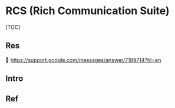 # RCS (Rich Communication Suite)

[TOC]



## Res
📄 https://support.google.com/messages/answer/7189714?hl=en



## Intro


## Ref

